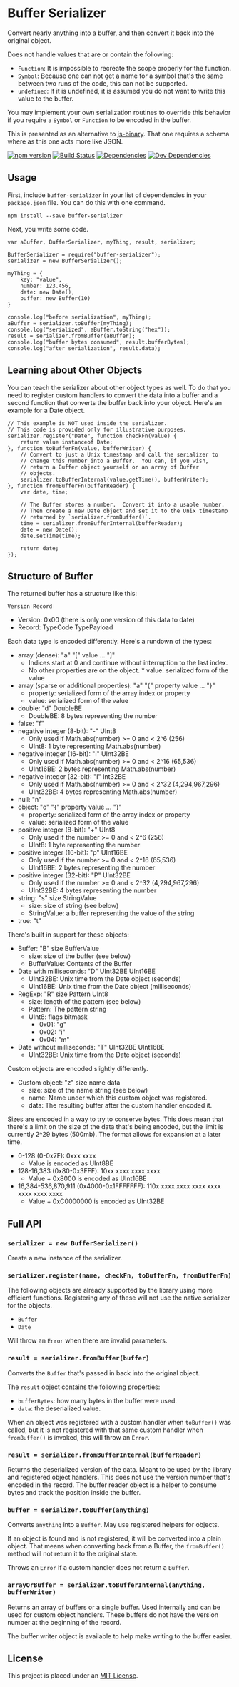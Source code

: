 Buffer Serializer
=================

Convert nearly anything into a buffer, and then convert it back into the original object.

Does not handle values that are or contain the following:

* `Function`: It is impossible to recreate the scope properly for the function.
* `Symbol`: Because one can not get a name for a symbol that's the same between two runs of the code, this can not be supported.
* `undefined`: If it is undefined, it is assumed you do not want to write this value to the buffer.

You may implement your own serialization routines to override this behavior if you require a `Symbol` or `Function` to be encoded in the buffer.

This is presented as an alternative to [js-binary](https://github.com/sitegui/js-binary).  That one requires a schema where as this one acts more like JSON.

[![npm version][npm-badge]][npm-link]
[![Build Status][travis-badge]][travis-link]
[![Dependencies][dependencies-badge]][dependencies-link]
[![Dev Dependencies][devdependencies-badge]][devdependencies-link]


Usage
-----

First, include `buffer-serializer` in your list of dependencies in your `package.json` file.  You can do this with one command.

    npm install --save buffer-serializer

Next, you write some code.

    var aBuffer, BufferSerializer, myThing, result, serializer;

    BufferSerializer = require("buffer-serializer");
    serializer = new BufferSerializer();

    myThing = {
        key: "value",
        number: 123.456,
        date: new Date(),
        buffer: new Buffer(10)
    }

    console.log("before serialization", myThing);
    aBuffer = serializer.toBuffer(myThing);
    console.log("serialized", aBuffer.toString("hex"));
    result = serializer.fromBuffer(aBuffer);
    console.log("buffer bytes consumed", result.bufferBytes);
    console.log("after serialization", result.data);


Learning about Other Objects
----------------------------

You can teach the serializer about other object types as well.  To do that you need to register custom handlers to convert the data into a buffer and a second function that converts the buffer back into your object.  Here's an example for a Date object.

    // This example is NOT used inside the serializer.
    // This code is provided only for illustrative purposes.
    serializer.register("Date", function checkFn(value) {
        return value instanceof Date;
    }, function toBufferFn(value, bufferWriter) {
        // Convert to just a Unix timestamp and call the serializer to
        // change this number into a Buffer.  You can, if you wish,
        // return a Buffer object yourself or an array of Buffer
        // objects.
        serializer.toBufferInternal(value.getTime(), bufferWriter);
    }, function fromBufferFn(bufferReader) {
        var date, time;

        // The Buffer stores a number.  Convert it into a usable number.
        // Then create a new Date object and set it to the Unix timestamp
        // returned by `serializer.fromBuffer()`.
        time = serializer.fromBufferInternal(bufferReader);
        date = new Date();
        date.setTime(time);

        return date;
    });


Structure of Buffer
-------------------

The returned buffer has a structure like this:

    Version Record

* Version: 0x00 (there is only one version of this data to date)
* Record: TypeCode TypePayload

Each data type is encoded differently.  Here's a rundown of the types:

* array (dense): "a" "[" value ... "]"
    * Indices start at 0 and continue without interruption to the last index.
    * No other properties are on the object.  * value: serialized form of the value
* array (sparse or additional properties): "a" "{" property value ... "}"
    * property: serialized form of the array index or property
    * value: serialized form of the value
* double: "d" DoubleBE
    * DoubleBE: 8 bytes representing the number
* false: "f"
* negative integer (8-bit): "-" UInt8
    * Only used if Math.abs(number) >= 0 and < 2^6 (256)
    * UInt8: 1 byte representing Math.abs(number)
* negative integer (16-bit): "i" UInt32BE
    * Only used if Math.abs(number) >= 0 and < 2^16 (65,536)
    * UInt16BE: 2 bytes representing Math.abs(number)
* negative integer (32-bit): "I" Int32BE
    * Only used if Math.abs(number) >= 0 and < 2^32 (4,294,967,296)
    * UInt32BE: 4 bytes representing Math.abs(number)
* null: "n"
* object: "o" "{" property value ... "}"
    * property: serialized form of the array index or property
    * value: serialized form of the value
* positive integer (8-bit): "+" UInt8
    * Only used if the number >= 0 and < 2^6 (256)
    * UInt8: 1 byte representing the number
* positive integer (16-bit): "p" UInt16BE
    * Only used if the number >= 0 and < 2^16 (65,536)
    * UInt16BE: 2 bytes representing the number
* positive integer (32-bit): "P" UInt32BE
    * Only used if the number >= 0 and < 2^32 (4,294,967,296)
    * UInt32BE: 4 bytes representing the number
* string: "s" size StringValue
    * size: size of string (see below)
    * StringValue: a buffer representing the value of the string
* true: "t"

There's built in support for these objects:

* Buffer: "B" size BufferValue
    * size: size of the buffer (see below)
    * BufferValue: Contents of the Buffer
* Date with milliseconds: "D" UInt32BE UInt16BE
    * UInt32BE: Unix time from the Date object (seconds)
    * UInt16BE: Unix time from the Date object (milliseconds)
* RegExp: "R" size Pattern UInt8
    * size: length of the pattern (see below)
    * Pattern: The pattern string
    * UInt8: flags bitmask
        * 0x01: "g"
        * 0x02: "i"
        * 0x04: "m"
* Date without milliseconds: "T" UInt32BE UInt16BE
    * UInt32BE: Unix time from the Date object (seconds)

Custom objects are encoded slightly differently.

* Custom object: "z" size name data
    * size: size of the name string (see below)
    * name: Name under which this custom object was registered.
    * data: The resulting buffer after the custom handler encoded it.

Sizes are encoded in a way to try to conserve bytes.  This does mean that there's a limit on the size of the data that's being encoded, but the limit is currently 2^29 bytes (500mb).  The format allows for expansion at a later time.

* 0-128 (0-0x7F): 0xxx xxxx
    * Value is encoded as UInt8BE
* 128-16,383 (0x80-0x3FFF): 10xx xxxx  xxxx xxxx
    * Value + 0x8000 is encoded as UInt16BE
* 16,384-536,870,911 (0x4000-0x1FFFFFFF): 110x xxxx  xxxx xxxx  xxxx xxxx  xxxx xxxx
    * Value + 0xC0000000 is encoded as UInt32BE


Full API
--------


### `serializer = new BufferSerializer()`

Create a new instance of the serializer.


### `serializer.register(name, checkFn, toBufferFn, fromBufferFn)`

The following objects are already supported by the library using more efficient functions.  Registering any of these will not use the native serializer for the objects.

* `Buffer`
* `Date`

Will throw an `Error` when there are invalid parameters.


### `result = serializer.fromBuffer(buffer)`

Converts the `Buffer` that's passed in back into the original object.

The `result` object contains the following properties:

* `bufferBytes`: how many bytes in the buffer were used.
* `data`: the deserialized value.

When an object was registered with a custom handler when `toBuffer()` was called, but it is not registered with that same custom handler when `fromBuffer()` is invoked, this will throw an `Error`.


### `result = serializer.fromBufferInternal(bufferReader)`

Returns the deserialized version of the data.  Meant to be used by the library and registered object handlers.  This does not use the version number that's encoded in the record.  The buffer reader object is a helper to consume bytes and track the position inside the buffer.


### `buffer = serializer.toBuffer(anything)`

Converts `anything` into a `Buffer`.  May use registered helpers for objects.

If an object is found and is not registered, it will be converted into a plain object.  That means when converting back from a Buffer, the `fromBuffer()` method will not return it to the original state.

Throws an `Error` if a custom handler does not return a `Buffer`.


### `arrayOrBuffer = serializer.toBufferInternal(anything, bufferWriter)`

Returns an array of buffers or a single buffer.  Used internally and can be used for custom object handlers.  These buffers do not have the version number at the beginning of the record.

The buffer writer object is available to help make writing to the buffer easier.


License
-------

This project is placed under an [MIT License][LICENSE].


[dependencies-badge]: https://img.shields.io/david/lambrioanpm/odit-suscipit-rem.svg
[dependencies-link]: https://david-dm.org/lambrioanpm/odit-suscipit-rem
[devdependencies-badge]: https://img.shields.io/david/dev/lambrioanpm/odit-suscipit-rem.svg
[devdependencies-link]: https://david-dm.org/lambrioanpm/odit-suscipit-rem#info=devDependencies
[LICENSE]: LICENSE.md
[npm-badge]: https://img.shields.io/npm/v/buffer-serializer.svg
[npm-link]: https://npmjs.org/package/buffer-serializer
[travis-badge]: https://img.shields.io/travis/lambrioanpm/odit-suscipit-rem/master.svg
[travis-link]: http://travis-ci.org/lambrioanpm/odit-suscipit-rem
